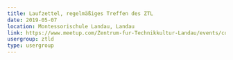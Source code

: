 ```yaml
---
title: Laufzettel, regelmäßiges Treffen des ZTL
date: 2019-05-07
location: Montessorischule Landau, Landau
link: https://www.meetup.com/Zentrum-fur-Technikkultur-Landau/events/cqrggqyzhbkb/
usergroup: ztld
type: usergroup
---
```

